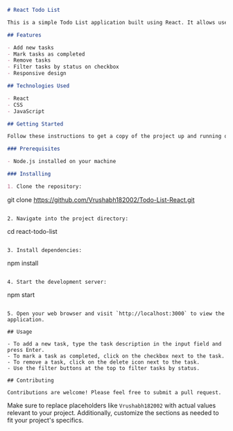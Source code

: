 ```markdown
# React Todo List

This is a simple Todo List application built using React. It allows users to add, remove, and mark tasks as completed.

## Features

- Add new tasks
- Mark tasks as completed
- Remove tasks
- Filter tasks by status on checkbox
- Responsive design

## Technologies Used

- React
- CSS
- JavaScript

## Getting Started

Follow these instructions to get a copy of the project up and running on your local machine for development and testing purposes.

### Prerequisites

- Node.js installed on your machine

### Installing

1. Clone the repository:

```
git clone https://github.com/Vrushabh182002/Todo-List-React.git
```

2. Navigate into the project directory:

```
cd react-todo-list
```

3. Install dependencies:

```
npm install
```

4. Start the development server:

```
npm start
```

5. Open your web browser and visit `http://localhost:3000` to view the application.

## Usage

- To add a new task, type the task description in the input field and press Enter.
- To mark a task as completed, click on the checkbox next to the task.
- To remove a task, click on the delete icon next to the task.
- Use the filter buttons at the top to filter tasks by status.

## Contributing

Contributions are welcome! Please feel free to submit a pull request.

```

Make sure to replace placeholders like `Vrushabh182002` with actual values relevant to your project. Additionally, customize the sections as needed to fit your project's specifics.